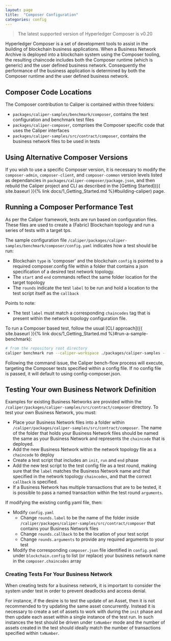 ```yaml
---
layout: page
title:  "Composer Configuration"
categories: config
---
```


> The latest supported version of Hyperledger Composer is v0.20


Hyperledger Composer is a set of development tools to assist in the building of blockchain business applications. When a Business Network Archive is deployed into a blockchain system using the Composer tooling, the resulting chaincode includes both the Composer runtime (which is generic) and the user defined business network. Consequently the performance of the business application is determined by both the Composer runtime and the user defined business network.

## Composer Code Locations
The Composer contribution to Caliper is contained within three folders:
- `packages/caliper-samples/benchmark/composer`, contains the test configuration and benchmark test files
- `packages/caliper-composer`, comprises the Composer specific code that uses the Caliper interfaces
- `packages/caliper-samples/src/contract/composer`, contains the business network files to be used in tests

## Using Alternative Composer Versions
If you wish to use a specific Composer version, it is necessary to modify the `composer-admin`, `composer-client`, and `composer-common` version levels listed as dependancies in `packages/caliper-composer/package.json`, and then rebuild the Caliper project and CLI as described in the [Getting Started]({{ site.baseurl }}{% link docs/1_Getting_Started.md %}#building-caliper) page.

## Running a Composer Performance Test
As per the Caliper framework, tests are run based on configuration files. These files are used to create a (Fabric) Blockchain topology and run a series of tests with a target tps.

The sample configuration file `/caliper/packages/caliper-samples/benchmark/composer/config.yaml` indicates how a test should be run:
- Blockchain `type` is 'composer' and the blockchain `config` is pointed to a required composer.config file within a folder that contains a json specification of a desired test network topology.
- The `start` and `end` commands reflect the same folder location for the target topology
- The `rounds` indicate the test `label` to be run and hold a location to the test script itself as the `callback`

Points to note:
- The test `label` must match a corresponding `chaincodes` tag that is present within the network topology configuration file.

To run a Composer based test, follow the usual [CLI approach]({{ site.baseurl }}{% link docs/1_Getting_Started.md %}#run-a-sample-benchmark):
```bash
# from the repository root directory
caliper benchmark run --caliper-workspace ./packages/caliper-samples --caliper-benchconfig benchmark/composer/config.yaml --caliper-networkconfig network/fabric-v1.1/2org1peercouchdb/composer.json
```

Following the command issue, the Caliper bench-flow process will execute, targeting the Composer tests specified within a config file. If no config file is passed, it will default to using config-composer.json.

## Testing Your own Business Network Definition
Examples for existing Business Networks are provided within the `/caliper/packages/caliper-samples/src/contract/composer` directory. To test your own Business Network, you must:
- Place your Business Network files into a folder within `/caliper/packages/caliper-samples/src/contract/composer`. The name of the folder that holds your Business Network files should be named the same as your Business Network and represents the `chaincode` that is deployed.
- Add the new Business Network within the network topology file as a `chaincode` to deploy
- Create a test script that includes an `init`, `run` and `end` phase
- Add the new test script to the test config file as a test round, making sure that the `label` matches the Business Network name and that specified in the network topology `chaincodes`, and that the correct `callback` is specified.
- If a Business Network has multiple transactions that are to be tested, it is possible to pass a named transaction within the test round `arguments`.


If modifying the existing config.yaml file, then:
- Modify `config.yaml`
  - Change `rounds.label` to be the name of the folder inside `/caliper/packages/caliper-samples/src/contract/composer` that contains your Business Network files
  - Change `rounds.callback` to be the location of your test script
  - Change `rounds.arguments` to provide any required arguments to your test
- Modify the corresponding `composer.json` file identified in `config.yaml` under `blockchain.config` to list (or replace) your business network name in the `composer.chaincodes` array

### Creating Tests For Your Business Network
When creating tests for a business network, it is important to consider the system under test in order to prevent deadlocks and access denial.

For instance, if the desire is to test the update of an Asset, then it is not recommended to try updating the same asset concurrently. Instead it is necessary to create a set of assets to work with during the `init` phase and then update each asset within a single instance of the test run. In such instances the test should be driven under `txNumber` mode and the number of assets created in the test should ideally match the number of transactions specified within `txNumber`.
